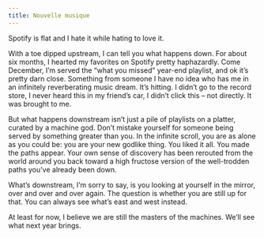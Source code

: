 ```yaml
---
title: Nouvelle musique
---
```


Spotify is flat and I hate it while hating to love it.

With a toe dipped upstream, I can tell you what happens down. For about six months, I hearted my favorites on Spotify pretty haphazardly. Come December, I’m served the “what you missed” year-end playlist, and ok it’s pretty darn close. Something from someone I have no idea who has me in an infinitely reverberating music dream.
It’s hitting. I didn’t go to the record store, I never heard this in my friend’s car, I didn’t click this – not directly. It was brought to me.

But what happens downstream isn’t just a pile of playlists on a platter, curated by a machine god. Don’t mistake yourself for someone being served by something greater than you. In the infinite scroll, you are as alone as you could be: you are your new godlike thing. You liked it all. You made the paths appear. Your own sense of discovery has been rerouted from the world around you back toward a high fructose version of the well-trodden paths you’ve already been down.

What’s downstream, I’m sorry to say, is you looking at yourself in the mirror, over and over and over again. The question is whether you are still up for that. You can always see what’s east and west instead.

At least for now, I believe we are still the masters of the machines. We’ll see what next year brings.
